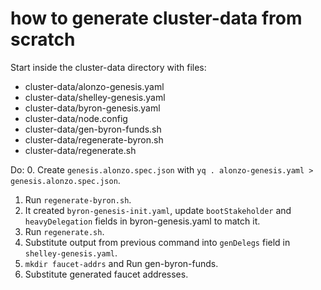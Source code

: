 # how to generate cluster-data from scratch

Start inside the cluster-data directory with files:
 - cluster-data/alonzo-genesis.yaml
 - cluster-data/shelley-genesis.yaml
 - cluster-data/byron-genesis.yaml
 - cluster-data/node.config
 - cluster-data/gen-byron-funds.sh
 - cluster-data/regenerate-byron.sh
 - cluster-data/regenerate.sh

Do:
 0. Create `genesis.alonzo.spec.json` with `yq . alonzo-genesis.yaml > genesis.alonzo.spec.json`.
 1. Run `regenerate-byron.sh`.
 2. It created `byron-genesis-init.yaml`, update `bootStakeholder` and `heavyDelegation` fields in byron-genesis.yaml to match it.
 5. Run `regenerate.sh`.
 6. Substitute output from previous command into `genDelegs` field in `shelley-genesis.yaml`.
 8. `mkdir faucet-addrs` and Run gen-byron-funds.
 9. Substitute generated faucet addresses.

